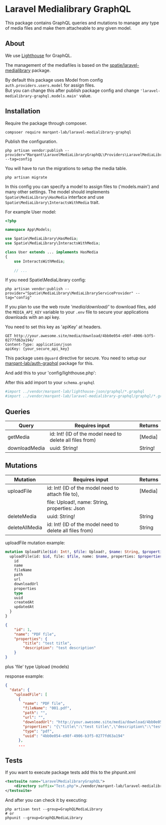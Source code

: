 # Laravel Medialibrary GraphQL

This package contains GraphQL queries and mutations to manage any type of media files and make them attacheable to any given model.

## About 

We use [Lighthouse](https://lighthouse-php.com/master/getting-started/installation.html) for GraphQL.

The management of the mediafiles is based on the [spatie/laravel-medialibrary](https://docs.spatie.be/laravel-medialibrary/v8/introduction/) package.

By default this package uses Model from config `auth.providers.users.model` for assign files.  
But you can change this after publish package config and change `'laravel-medialibrary-graphql.models.main'` value.  

## Installation

Require the package through composer.

```shell script
compsoer require marqant-lab/laravel-medialibrary-graphql
```

Publish the configuration.

```shell script
php artisan vendor:publish --provider="Marqant\LaravelMediaLibraryGraphQL\Providers\LaravelMediaLibraryGraphQLServiceProvider" --tag=config
```

You will have to run the migrations to setup the media table.

```schell script
php artisan migrate
```

In this config you can specify a model to assign files to ('models.main') and many other settings. The model should implements `Spatie\MediaLibrary\HasMedia` interface and use `Spatie\MediaLibrary\InteractsWithMedia` trait.

For example User model:

```php
<?php

namespace App\Models;

use Spatie\MediaLibrary\HasMedia;
use Spatie\MediaLibrary\InteractsWithMedia;

class User extends ... implements HasMedia
{
    use InteractsWithMedia;
    
    // ...
```

If you need Spatie\MediaLibrary config:

```shell script
php artisan vendor:publish --provider="Spatie\MediaLibrary\MediaLibraryServiceProvider" --tag="config"
```

If you plan to use the web route _'media/download/'_ to download files, add the `MEDIA_API_KEY` variable to your `.env` file to secure your applications downloads with an api key.  

You need to set this key as 'apiKey' at headers.

```
GET http://your.awesome.site/media/download/4bb0e054-e98f-4906-b3f5-0277fd63a194/  
Content-Type: application/json  
apiKey: {your_secure_api_key}  
```

This package uses  `@guard`  directive for secure. You need to setup our [marqant-lab/auth-graphql](https://github.com/marqant-lab/auth-graphql) package for this.

And add this to your 'config/lighthouse.php':

After this add import to your `schema.graphql`

```graphql
#import ../vendor/marqant-lab/lighthouse-json/graphql/*.graphql
#import ../vendor/marqant-lab/laravel-medialibrary-graphql/graphql/*.graphql
```

## Queries

| Query         | Requires input                                           | Returns |
| ------------- | -------------------------------------------------------- | ------- |
| getMedia      | id: Int! (ID of the model need to delete all files from) | [Media] |
| downloadMedia | uuid: String!                                            | String! |


## Mutations

| Mutation       | Requires input                                           | Returns |
| -------------- | -------------------------------------------------------- | ------- |
| uploadFile     | id: Int! (ID of the model need to attach file to),       | [Media] |
|                | file: Upload!, name: String, properties: Json            |         |
| deleteMedia    | uuid: String!                                            | String  |
| deleteAllMedia | id: Int! (ID of the model need to delete all files from) | String  |


uploadFile mutation example:

```GraphQL
mutation UploadFile($id: Int!, $file: Upload!, $name: String, $properties: Json) {
  uploadFile(id: $id, file: $file, name: $name, properties: $properties) {
    id
    name
    fileName
    path
    url
    downloadUrl
    properties
    type
    uuid
    createdAt
    updatedAt
  }
}
```
```json
{
    "id": 1,
    "name": "PDF file",
    "properties": {
        "title": "test title",
        "description": "test description"
    }
}
```
 plus 'file' type Upload (models)  

response example:
```json
{
  "data": {
    "uploadFile": [
      {
        "name": "PDF file",
        "fileName": "001.pdf",
        "path": "",
        "url": "",
        "downloadUrl": "http://your.awesome.site/media/download/4bb0e054-e98f-4906-b3f5-0277fd63a194/",
        "properties": "{\"title\":\"test title\",\"description\":\"test description\"}",
        "type": "pdf",
        "uuid": "4bb0e054-e98f-4906-b3f5-0277fd63a194"
      },
      ...
```

## Tests

If you want to execute package tests add this to the phpunit.xml

```xml
<testsuite name="LaravelMedialibraryGraphQL">
    <directory suffix="Test.php">./vendor/marqant-lab/laravel-medialibrary-graphql/tests</directory>
</testsuite>
```

And after you can check it by executing:

```shell script
php artisan test --group=GraphQLMediaLibrary
# or
phpunit --group=GraphQLMediaLibrary
```
